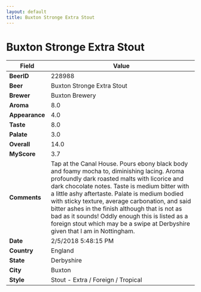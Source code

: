 ```yaml
---
layout: default
title: Buxton Stronge Extra Stout
---
```


# Buxton Stronge Extra Stout

| Field         | Value     |
|---------------|-----------|
| **BeerID** | 228988 |
| **Beer** | Buxton Stronge Extra Stout |
| **Brewer** | Buxton Brewery |
| **Aroma** | 8.0 |
| **Appearance** | 4.0 |
| **Taste** | 8.0 |
| **Palate** | 3.0 |
| **Overall** | 14.0 |
| **MyScore** | 3.7 |
| **Comments** | Tap at the Canal House. Pours ebony black body and foamy mocha to, diminishing lacing. Aroma profoundly dark roasted malts with licorice and dark chocolate notes. Taste is medium bitter with a little ashy aftertaste. Palate is medium bodied with sticky texture, average carbonation, and said bitter ashes in the finish although that is not as bad as it sounds&#033; Oddly enough this is listed as a foreign stout which may be a swipe at Derbyshire given that I am in Nottingham. |
| **Date** | 2/5/2018 5:48:15 PM |
| **Country** | England |
| **State** | Derbyshire |
| **City** | Buxton |
| **Style** | Stout - Extra / Foreign / Tropical |
